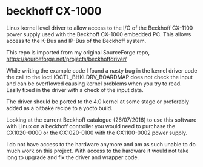 beckhoff CX-1000
========
Linux kernel level driver to allow access to the I/O of the Beckhoff CX-1100 power supply used with the Beckhoff CX-1000 embedded PC. This allows access to the K-Bus and IP-Bus of the Beckhoff system.

This repo is imported from my original SourceForge repo, https://sourceforge.net/projects/beckhoffdriver/

While writing the example code I found a nasty bug in the kernel driver code the call to the ioctl IOCTL_BHKLDRV_BOARDMAP does not check the input and can be overflowed causing kernel problems when you try to read. Easily fixed in the driver with a check of the input data.

The driver should be ported to the 4.0 kernel at some stage or preferably added as a bitbake recipe to a yocto build.

Looking at the current Beckhoff catalogue (26/07/2016) to use this software with Linux on a beckhoff controller you would need to purchase the CX1020-0000 or the CX1020-0100 with the CX1100-0002 power supply.

I do not have access to the hardware anymore and am as such unable to do much work on this project. With access to the hardware it would not take long to upgrade and fix the driver and wrapper code.
